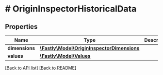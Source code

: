 # # OriginInspectorHistoricalData

## Properties

Name | Type | Description | Notes
------------ | ------------- | ------------- | -------------
**dimensions** | [**\Fastly\Model\OriginInspectorDimensions**](OriginInspectorDimensions.md) |  | [optional] 
**values** | [**\Fastly\Model\Values**](Values.md) |  | [optional] 


[[Back to API list]](../../README.md#endpoints) [[Back to README]](../../README.md)
